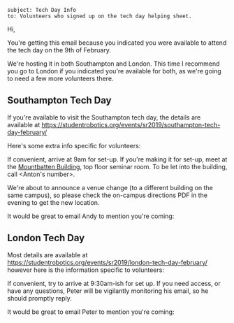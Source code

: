 ```
subject: Tech Day Info
to: Volunteers who signed up on the tech day helping sheet.
```

Hi,

You're getting this email because you indicated you were available to attend the tech day on the 9th of February.

We're hosting it in both Southampton and London. This time I recommend you go to London if you indicated you're available for both, as we're going to need a few more volunteers there.

## Southampton Tech Day

If you're available to visit the Southampton tech day, the details are available at https://studentrobotics.org/events/sr2019/southampton-tech-day-february/

Here's some extra info specific for volunteers:

If convenient, arrive at 9am for set-up. If you're making it for set-up, meet at the [Mountbatten Building][mountbatten], top floor seminar room. To be let into the building, call <Anton's number>.

We're about to announce a venue change (to a different building on the same campus), so please check the on-campus directions PDF in the evening to get the new location.

It would be great to email Andy to mention you're coming: 
<andys email>

## London Tech Day

Most details are available at https://studentrobotics.org/events/sr2019/london-tech-day-february/ however here is the information specific to volunteers:

If convenient, try to arrive at 9:30am-ish for set up. If you need access, or have any questions, Peter will be vigilantly monitoring his email, <peters email> so he should promptly reply.

It would be great to email Peter to mention you're coming:
<peters email>


[mountbatten]: https://www.google.com/maps/place/Mountbatten+Building+(Building+53)/@50.937611,-1.4004963,17z/data=!3m1!4b1!4m5!3m4!1s0x487473f592e5f85b:0x3aa3194d7434833f!8m2!3d50.937611!4d-1.3983076
